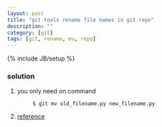 ```yaml
---
layout: post
title: "git tools rename file names in git repo"
description: ""
category: [git]
tags: [git, rename, mv, repo]
---
```

{% include JB/setup %}


### solution

1. you only need on command

			$ git mv old_filename.py new_filename.py

1. [reference](http://stackoverflow.com/questions/5551556/changing-file-names-in-git-repo)
